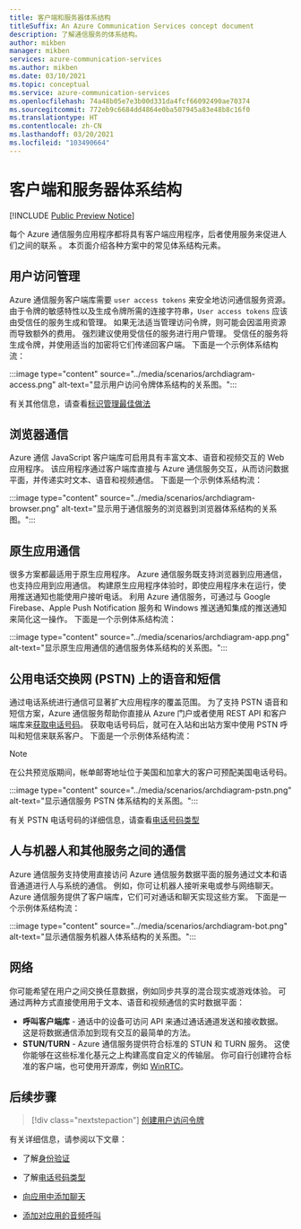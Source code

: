 ```yaml
---
title: 客户端和服务器体系结构
titleSuffix: An Azure Communication Services concept document
description: 了解通信服务的体系结构。
author: mikben
manager: mikben
services: azure-communication-services
ms.author: mikben
ms.date: 03/10/2021
ms.topic: conceptual
ms.service: azure-communication-services
ms.openlocfilehash: 74a48b05e7e3b00d331da4fcf66092490ae70374
ms.sourcegitcommit: 772eb9c6684dd4864e0ba507945a83e48b8c16f0
ms.translationtype: HT
ms.contentlocale: zh-CN
ms.lasthandoff: 03/20/2021
ms.locfileid: "103490664"
---
```

# <a name="client-and-server-architecture"></a>客户端和服务器体系结构

[!INCLUDE [Public Preview Notice](../includes/public-preview-include.md)]


<!--
> [!WARNING]
> This document is under construction and needs the following items to be addressed:
> - Need to add security best practices for token management here
> - Reference docs:
> - https://docs.microsoft.com/windows/security/threat-protection/security-policy-settings/create-a-token-object
> - https://docs.microsoft.com/azure/aks/operator-best-practices-identity
> - https://docs.microsoft.com/cloud-app-security/api-tokens?view=gestures-1.0-->

每个 Azure 通信服务应用程序都将具有客户端应用程序，后者使用服务来促进人们之间的联系 。 本页面介绍各种方案中的常见体系结构元素。

## <a name="user-access-management"></a>用户访问管理

Azure 通信服务客户端库需要 `user access tokens` 来安全地访问通信服务资源。 由于令牌的敏感特性以及生成令牌所需的连接字符串，`User access tokens` 应该由受信任的服务生成和管理。 如果无法适当管理访问令牌，则可能会因滥用资源而导致额外的费用。 强烈建议使用受信任的服务进行用户管理。 受信任的服务将生成令牌，并使用适当的加密将它们传递回客户端。 下面是一个示例体系结构流：

:::image type="content" source="../media/scenarios/archdiagram-access.png" alt-text="显示用户访问令牌体系结构的关系图。":::

有关其他信息，请查看[标识管理最佳做法](../../security/fundamentals/identity-management-best-practices.md)

## <a name="browser-communication"></a>浏览器通信

Azure 通信 JavaScript 客户端库可启用具有丰富文本、语音和视频交互的 Web 应用程序。 该应用程序通过客户端库直接与 Azure 通信服务交互，从而访问数据平面，并传递实时文本、语音和视频通信。 下面是一个示例体系结构流：

:::image type="content" source="../media/scenarios/archdiagram-browser.png" alt-text="显示用于通信服务的浏览器到浏览器体系结构的关系图。":::

## <a name="native-app-communication"></a>原生应用通信

很多方案都最适用于原生应用程序。 Azure 通信服务既支持浏览器到应用通信，也支持应用到应用通信。  构建原生应用程序体验时，即使应用程序未在运行，使用推送通知也能使用户接听电话。 利用 Azure 通信服务，可通过与 Google Firebase、Apple Push Notification 服务和 Windows 推送通知集成的推送通知来简化这一操作。 下面是一个示例体系结构流：

:::image type="content" source="../media/scenarios/archdiagram-app.png" alt-text="显示原生应用通信的通信服务体系结构的关系图。":::

## <a name="voice-and-sms-over-the-public-switched-telephony-network-pstn"></a>公用电话交换网 (PSTN) 上的语音和短信

通过电话系统进行通信可显著扩大应用程序的覆盖范围。 为了支持 PSTN 语音和短信方案，Azure 通信服务帮助你直接从 Azure 门户或者使用 REST API 和客户端库来[获取电话号码](../quickstarts/telephony-sms/get-phone-number.md)。 获取电话号码后，就可在入站和出站方案中使用 PSTN 呼叫和短信来联系客户。 下面是一个示例体系结构流：

> [!Note]
> 在公共预览版期间，帐单邮寄地址位于美国和加拿大的客户可预配美国电话号码。

:::image type="content" source="../media/scenarios/archdiagram-pstn.png" alt-text="显示通信服务 PSTN 体系结构的关系图。":::

有关 PSTN 电话号码的详细信息，请查看[电话号码类型](../concepts/telephony-sms/plan-solution.md)

## <a name="humans-communicating-with-bots-and-other-services"></a>人与机器人和其他服务之间的通信

Azure 通信服务支持使用直接访问 Azure 通信服务数据平面的服务通过文本和语音通道进行人与系统的通信。 例如，你可让机器人接听来电或参与网络聊天。 Azure 通信服务提供了客户端库，它们可对通话和聊天实现这些方案。 下面是一个示例体系结构流：

:::image type="content" source="../media/scenarios/archdiagram-bot.png" alt-text="显示通信服务机器人体系结构的关系图。":::

## <a name="networking"></a>网络

你可能希望在用户之间交换任意数据，例如同步共享的混合现实或游戏体验。 可通过两种方式直接使用用于文本、语音和视频通信的实时数据平面：

- **呼叫客户端库** - 通话中的设备可访问 API 来通过通话通道发送和接收数据。 这是将数据通信添加到现有交互的最简单的方法。
- **STUN/TURN** - Azure 通信服务提供符合标准的 STUN 和 TURN 服务。 这使你能够在这些标准化基元之上构建高度自定义的传输层。 你可自行创建符合标准的客户端，也可使用开源库，例如 [WinRTC](https://github.com/microsoft/winrtc)。

## <a name="next-steps"></a>后续步骤

> [!div class="nextstepaction"]
> [创建用户访问令牌](../quickstarts/access-tokens.md)

有关详细信息，请参阅以下文章：

- 了解[身份验证](../concepts/authentication.md)
- 了解[电话号码类型](../concepts/telephony-sms/plan-solution.md)

- [向应用中添加聊天](../quickstarts/chat/get-started.md)
- [添加对应用的音频呼叫](../quickstarts/voice-video-calling/getting-started-with-calling.md)
